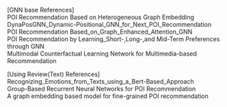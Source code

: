 [GNN base References]  
POI Recommendation Based on Heterogeneous Graph Embedding  
DynaPosGNN_Dynamic-Positional_GNN_for_Next_POI_Recommendation  
POI Recommendation Based_on_Graph_Enhanced_Attention_GNN  
POI Recommendation by Learning_Short-,Long-,and Mid-Term Preferences through GNN  
Multimodal Counterfactual Learning Network for Multimedia-based Recommendation

[Using Review(Text) References]  
Recognizing_Emotions_from_Texts_using_a_Bert-Based_Approach  
Group-Based Recurrent Neural Networks for POI Recommendation  
A graph embedding based model for fine-grained POI recommendation  
